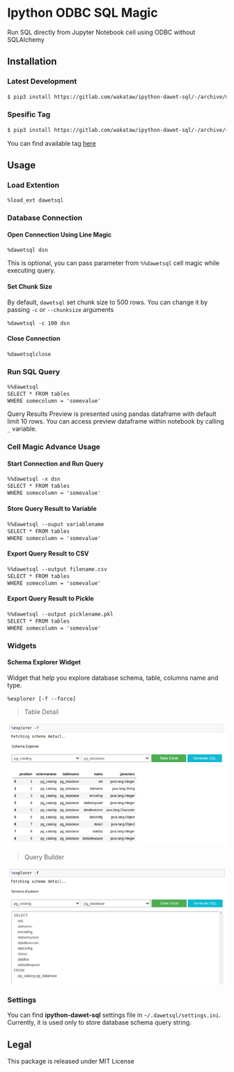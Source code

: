 # Ipython ODBC SQL Magic

Run SQL directly from Jupyter Notebook cell using ODBC without SQLAlchemy

## Installation

### Latest Development
```bash
$ pip3 install https://gitlab.com/wakataw/ipython-dawet-sql/-/archive/master/ipython-dawet-sql-master.zip --user
```

### Spesific Tag
```bash
$ pip3 install https://gitlab.com/wakataw/ipython-dawet-sql/-/archive/<tag>/ipython-dawet-sql-<tag>.zip
```

You can find available tag [here](https://gitlab.com/wakataw/ipython-dawet-sql/tags)

## Usage

### Load Extention
```
%load_ext dawetsql
```

### Database Connection

#### Open Connection Using Line Magic
```
%dawetsql dsn
```

This is optional, you can pass parameter from `%%dawetsql` cell magic while executing query.

#### Set Chunk Size

By default, `dawetsql` set chunk size to 500 rows. You can change it by passing `-c` or `--chunksize` arguments

```
%dawetsql -c 100 dsn
```


#### Close Connection

```
%dawetsqlclose
```

### Run SQL Query

```
%%dawetsql
SELECT * FROM tables
WHERE somecolumn = 'somevalue'
```

Query Results Preview is presented using pandas dataframe with default limit 10 rows.
You can access preview dataframe within notebook by calling `_` variable.

### Cell Magic Advance Usage

#### Start Connection and Run Query

```
%%dawetsql -x dsn
SELECT * FROM tables
WHERE somecolumn = 'somevalue'
```

#### Store Query Result to Variable

```
%%dawetsql --ouput variablename
SELECT * FROM tables
WHERE somecolumn = 'somevalue'
```

#### Export Query Result to CSV

```
%%dawetsql --output filename.csv
SELECT * FROM tables
WHERE somecolumn = 'somevalue'
```

#### Export Query Result to Pickle

```
%%dawetsql --output picklename.pkl
SELECT * FROM tables
WHERE somecolumn = 'somevalue'
```

### Widgets

#### Schema Explorer Widget

Widget that help you explore database schema, table, columns name and type.

```
%explorer [-f --force]
```

> Table Detail


![table detail](img/widget01.png)

> Query Builder


![query builder](img/widget02.png)

### Settings

You can find **ipython-dawet-sql** settings file in `~/.dawetsql/settings.ini`. Currently, it is used only to store database schema query string.

## Legal

This package is released under MIT License
